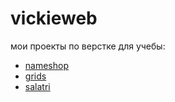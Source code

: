 # vickieweb
мои проекты по верстке для учебы:

* [nameshop](nameshop)
* [grids](grids)
* [salatri](salatri)

